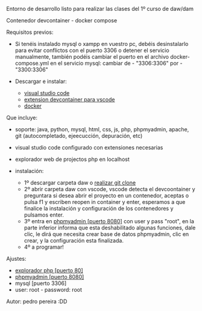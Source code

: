 Entorno de desarrollo listo para realizar las clases del 1º curso de daw/dam

Contenedor devcontainer - docker compose

Requisitos previos:

- Si tenéis instalado mysql o xampp en vuestro pc, debéis desinstalarlo para evitar conflictos con el puerto 3306 o detener el servicio manualmente, también podéis cambiar el puerto en el archivo docker-compose.yml en el servicio mysql:  cambiar de  - "3306:3306"  por  - "3300:3306"

- Descargar e instalar:

  - [visual studio code](https://visualstudio.microsoft.com/es/thank-you-downloading-visual-studio/?sku=community&channel=release&version=vs2022&source=vslandingpage&cid=2030&passive=false)
  - [extension devcontainer para vscode](https://marketplace.visualstudio.com/items?itemname=ms-vscode-remote.remote-containers)
  - [docker](https://docs.docker.com/get-started/get-docker/)

Que incluye:

- soporte: java, python, mysql, html, css, js, php, phpmyadmin, apache, git (autocompletado, ejeecucción, depuración, etc)
- visual studio code configurado con extensiones necesarias
- explorador web de projectos php en localhost

- instalación:

  - 1º descargar carpeta daw o [realizar git clone ](https://github.com/caspero94/daw)
  - 2º abrir carpeta daw con vscode, vscode detecta el devcoontainer y preguntara si desea abrir el proyecto en un contenedor, aceptas o pulsa f1 y escriben reopen in container y enter, esperamos a que finalice la instalación y configuración de los contenedores y pulsamos enter.
  - 3º entra en [phpmyadmin [puerto 8080]](http://localhost:8080/) con user y pass "root", en la parte inferior informa que esta deshabilitado algunas funciones, dale clic, le dirá que necesita crear base de datos phpmyadmin, clic en crear, y la configuración esta finalizada.
  - 4º a programar!

Ajustes:

  - [explorador php [puerto 80]](http://localhost/)
  - [phpmyadmin [puerto 8080]](http://localhost:8080/) 
  - mysql [puerto 3306]
  - user: root - password: root

Autor: pedro pereira
:DD
